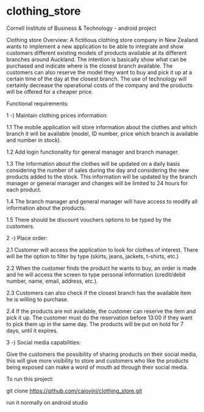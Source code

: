 # clothing_store
Cornell Institute of Business &amp; Technology - android project


Clothing store
Overview:
A fictitious clothing store company in New Zealand wants to implement a new application to be able to integrate and show customers different existing models of products available at its different branches around Auckland.
The intention is basically show what can be purchased and indicate where is the closest branch available. 
The customers can also reserve the model they want to buy and pick it up at a certain time of the day at the closest branch. The use of technology will certainly decrease the operational costs of the company and the products will be offered for a cheaper price.
 
Functional requirements:

1 -) Maintain clothing prices information:

1.1	The mobile application will store information about the clothes and which branch it will be available (model, ID number, price which branch is available and number in stock). 

1.2 Add login functionality for general manager and branch manager.

1.3 The information about the clothes will be updated on a daily basis considering the number of sales during the day and considering the new products added to the stock. This information will be updated by the branch manager or general manager and changes will be limited to 24 hours for each product.

1.4 The branch manager and general manager will have access to modify all information about the products.

1.5	There should be discount vouchers options to be typed by the customers.

2 -) Place order: 

2.1 Customer will access the application to look for clothes of interest. There will be the option to filter by type (skirts, jeans, jackets, t-shirts, etc.)

2.2 When the customer finds the product he wants to buy, an order is made and he will access the screen to type personal information (credit/debit number, name, email, address, etc.).

2.3 Customers can also check if the closest branch has the available item he is willing to purchase.

2.4 If the products are not available, the customer can reserve the item and pick it up. The customer must do the reservation before 13:00 if they want to pick them up in the same day. The products will be put on hold for 7 days, until it expires.


3 -) Social media capabilities:

Give the customers the possibility of sharing products on their social media, this will give more visibility to store and customers who like the products being exposed can make a word of mouth ad through their social media.

To run this project:

git clone https://github.com/caiovini/clothing_store.git

run it normally on android studio
